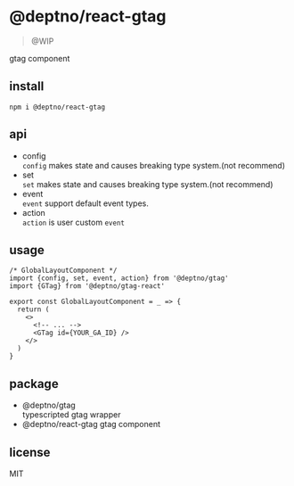 # @deptno/react-gtag

> @WIP

gtag component

## install
```shell script
npm i @deptno/react-gtag
```

## api
- config  
  `config` makes state and causes breaking type system.(not recommend)
- set  
  `set` makes state and causes breaking type system.(not recommend)
- event  
  `event` support default event types.
- action  
  `action` is user custom `event`

## usage
```tsx
/* GlobalLayoutComponent */
import {config, set, event, action} from '@deptno/gtag'
import {GTag} from '@deptno/gtag-react'

export const GlobalLayoutComponent = _ => {
  return (
    <>
      <!-- ... -->
      <GTag id={YOUR_GA_ID} />
    </>
  )
}
```

## package
- @deptno/gtag  
  typescripted gtag wrapper
- @deptno/react-gtag
  gtag component

## license
MIT